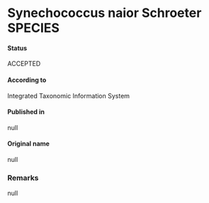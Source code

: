 Synechococcus naior Schroeter SPECIES
=======

#### Status
ACCEPTED

#### According to
Integrated Taxonomic Information System

#### Published in
null

#### Original name
null

### Remarks
null